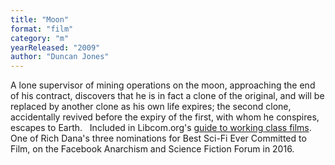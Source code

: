 ```yaml
---
title: "Moon"
format: "film"
category: "m"
yearReleased: "2009"
author: "Duncan Jones"
---
```

A lone supervisor of mining operations on the moon,  approaching the end of his contract, discovers that he is in fact a clone of the  original, and will be replaced by another clone as his own life expires; the  second clone, accidentally revived before the expiry of the first, with whom he  conspires, escapes to Earth.
 
Included in Libcom.org's <a href="https://libcom.org/library/working-class-cinema-video-guide">guide to  working class films</a>.
 
One of Rich Dana's three nominations for Best Sci-Fi Ever  Committed to Film, on the Facebook Anarchism and Science Fiction Forum in 2016.
 
 
